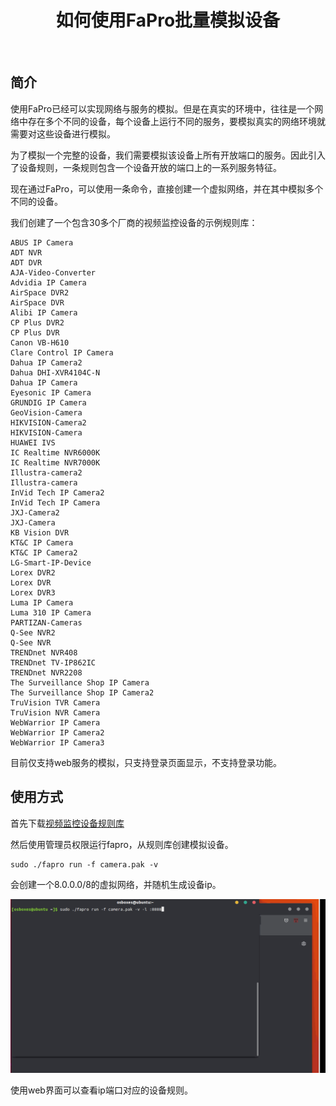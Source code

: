 <h1 align="center">
如何使用FaPro批量模拟设备
</h1>
<br/>

## 简介

使用FaPro已经可以实现网络与服务的模拟。但是在真实的环境中，往往是一个网络中存在多个不同的设备，每个设备上运行不同的服务，要模拟真实的网络环境就需要对这些设备进行模拟。

为了模拟一个完整的设备，我们需要模拟该设备上所有开放端口的服务。因此引入了设备规则，一条规则包含一个设备开放的端口上的一系列服务特征。

现在通过FaPro，可以使用一条命令，直接创建一个虚拟网络，并在其中模拟多个不同的设备。

我们创建了一个包含30多个厂商的视频监控设备的示例规则库：
```
ABUS IP Camera
ADT NVR
ADT DVR
AJA-Video-Converter
Advidia IP Camera
AirSpace DVR2
AirSpace DVR
Alibi IP Camera
CP Plus DVR2
CP Plus DVR
Canon VB-H610
Clare Control IP Camera
Dahua IP Camera2
Dahua DHI-XVR4104C-N
Dahua IP Camera
Eyesonic IP Camera
GRUNDIG IP Camera
GeoVision-Camera
HIKVISION-Camera2
HIKVISION-Camera
HUAWEI IVS
IC Realtime NVR6000K
IC Realtime NVR7000K
Illustra-camera2
Illustra-camera
InVid Tech IP Camera2
InVid Tech IP Camera
JXJ-Camera2
JXJ-Camera
KB Vision DVR
KT&C IP Camera
KT&C IP Camera2
LG-Smart-IP-Device
Lorex DVR2
Lorex DVR
Lorex DVR3
Luma IP Camera
Luma 310 IP Camera
PARTIZAN-Cameras
Q-See NVR2
Q-See NVR
TRENDnet NVR408
TRENDnet TV-IP862IC
TRENDnet NVR2208
The Surveillance Shop IP Camera
The Surveillance Shop IP Camera2
TruVision TVR Camera
TruVision NVR Camera
WebWarrior IP Camera
WebWarrior IP Camera2
WebWarrior IP Camera3
```
目前仅支持web服务的模拟，只支持登录页面显示，不支持登录功能。

## 使用方式
首先下载[视频监控设备规则库](https://github.com/fofapro/fapro/raw/master/rules/camera.pak)

然后使用管理员权限运行fapro，从规则库创建模拟设备。
```shell
sudo ./fapro run -f camera.pak -v
```
会创建一个8.0.0.0/8的虚拟网络，并随机生成设备ip。

![camera rules demo](../docs/camera.gif)

使用web界面可以查看ip端口对应的设备规则。

